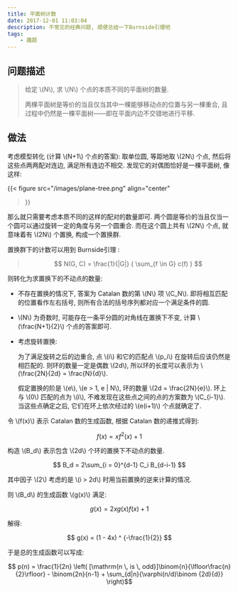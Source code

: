 ```yaml
---
title: 平面树计数
date: 2017-12-01 11:03:04
description: 不常见的经典问题, 顺便总结一下Burnside引理吧
tags: 
    - 趣题
---
```


## 问题描述

> 给定 \\(N\\), 求 \\(N\\) 个点的本质不同的平面树的数量. 
>
> 两棵平面树是等价的当且仅当其中一棵能够移动点的位置与另一棵重合, 且过程中仍然是一棵平面树——即在平面内边不交错地进行平移.

## 做法

考虑模型转化 (计算 \\(N+1\\) 个点的答案): 
取单位圆, 等距地取 \\(2N\\) 个点, 然后将这些点两两配对连边, 满足所有连边不相交.
发现它的对偶图恰好是一棵平面树, 像这样:

{{< figure
src="/images/plane-tree.png"
align="center"
>}}

那么就只需要考虑本质不同的这样的配对的数量即可.
两个圆是等价的当且仅当一个圆可以通过旋转一定的角度与另一个圆重合.
而在这个圆上共有 \\(2N\\) 个点, 就意味着有 \\(2N\\) 个置换, 构成一个置换群.

置换群下的计数可以用到 Burnside引理 :

> $$ N(G, C) = \frac{1}{|G|} { \sum_{f \in G} c(f) } $$

则转化为求置换下的不动点的数量:

- 不存在置换的情况下, 答案为 Catalan 数的第 \\(N\\) 项 \\(C_N\\).
即将相互匹配的位置看作左右括号, 则所有合法的括号序列都对应一个满足条件的圆.
- \\(N\\) 为奇数时, 可能存在一条平分圆的对角线在置换下不变, 计算 \\(\frac{N+1}{2}\\) 个点的答案即可.
- 考虑旋转置换:

  为了满足旋转之后的边重合, 点 \\(i\\) 和它的匹配点 \\(p_i\\) 在旋转后应该仍然是相匹配的.
  则环的数量一定是偶数 \\(2d\\), 所以环的长度可以表示为 \\(\frac{2N}{2d} = \frac{N}{d}\\).

  假定置换的阶是 \\(e\\), \\(e > 1, e | N\\), 环的数量 \\(2d = \frac{2N}{e}\\).
  环上与 \\(0\\) 匹配的点为 \\(i\\), 不难发现在这些点之间的点的方案数为 \\(C_{i-1}\\).
  当这些点确定之后, 它们在环上依次经过的 \\(e(i+1)\\) 个点就确定了.

令 \\(f(x)\\) 表示 Catalan 数的生成函数, 根据 Catalan 数的递推式得到:

$$ f(x) = xf^2(x) + 1 $$

构造 \\(B_d\\) 表示包含 \\(2d\\) 个环的置换下不动点的数量.

$$ B_d = 2\sum_{i = 0}^{d-1} C_i B_{d-i-1} $$

其中因子 \\(2\\) 考虑的是 \\(i > 2d\\) 时用当前置换的逆来计算的情况.

则 \\(B_d\\) 的生成函数 \\(g(x)\\) 满足:

$$ g(x) = 2x g(x) f(x) + 1 $$

解得:

$$ g(x) = (1 - 4x) ^ {-\frac{1}{2}} $$

于是总的生成函数可以写成:

$$ p(n) = \frac{1}{2n} \left( [\mathrm{n \, is \, odd}]\binom{n}{\lfloor\frac{n}{2}\rfloor} - \binom{2n}{n-1} + \sum_{d|n}{\varphi(n/d)\binom {2d}{d}} \right)$$
